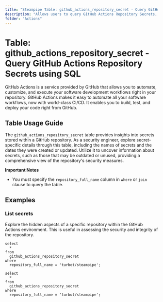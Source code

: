 ```yaml
---
title: "Steampipe Table: github_actions_repository_secret - Query GitHub Actions Repository Secrets using SQL"
description: "Allows users to query GitHub Actions Repository Secrets, specifically to retrieve information about secrets stored in a GitHub repository, providing insights into the security measures in place."
folder: "Actions"
---
```


# Table: github_actions_repository_secret - Query GitHub Actions Repository Secrets using SQL

GitHub Actions is a service provided by GitHub that allows you to automate, customize, and execute your software development workflows right in your repository. GitHub Actions makes it easy to automate all your software workflows, now with world-class CI/CD. It enables you to build, test, and deploy your code right from GitHub.

## Table Usage Guide

The `github_actions_repository_secret` table provides insights into secrets stored within a GitHub repository. As a security engineer, explore secret-specific details through this table, including the names of secrets and the dates they were created or updated. Utilize it to uncover information about secrets, such as those that may be outdated or unused, providing a comprehensive view of the repository's security measures.

**Important Notes**
- You must specify the `repository_full_name` column in `where` or `join` clause to query the table.

## Examples

### List secrets
Explore the hidden aspects of a specific repository within the GitHub Actions environment. This is useful in assessing the security and integrity of the repository.

```sql+postgres
select
  *
from
  github_actions_repository_secret
where
  repository_full_name = 'turbot/steampipe';
```

```sql+sqlite
select
  *
from
  github_actions_repository_secret
where
  repository_full_name = 'turbot/steampipe';
```
